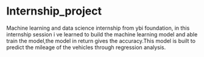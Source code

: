 # Internship_project
Machine learning and data science internship from ybi foundation, in this internship session i ve learned to build the machine learning model and able train the model,the model in return gives the accuracy.This model is built to predict the mileage of the vehicles through regression analysis.
